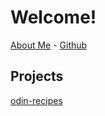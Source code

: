 # Welcome!
[About Me](/obsidian7673) - [Github](https://github.com/obsidian7673)
## Projects
[odin-recipes](/odin-recipes)
